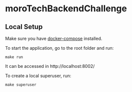 # moroTechBackendChallenge

## Local Setup

Make sure you have [docker-compose](https://docs.docker.com/compose/install/) installed.

To start the application, go to the root folder and run:

```
make run
```

It can be accessed in http://localhost:8002/

To create a local superuser, run:
```
make superuser
```